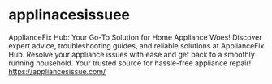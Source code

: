 # applinacesissuee
ApplianceFix Hub: Your Go-To Solution for Home Appliance Woes! Discover expert advice, troubleshooting guides, and reliable solutions at ApplianceFix Hub. Resolve your appliance issues with ease and get back to a smoothly running household. Your trusted source for hassle-free appliance repair!   https://appliancesissue.com/
